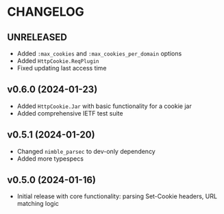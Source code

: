 # CHANGELOG

## UNRELEASED

  * Added `:max_cookies` and `:max_cookies_per_domain` options
  * Added `HttpCookie.ReqPlugin`
  * Fixed updating last access time

## v0.6.0 (2024-01-23)

  * Added `HttpCookie.Jar` with basic functionality for a cookie jar
  * Added comprehensive IETF test suite

## v0.5.1 (2024-01-20)

  * Changed `nimble_parsec` to dev-only dependency
  * Added more typespecs

## v0.5.0 (2024-01-16)

  * Initial release with core functionality: parsing Set-Cookie headers, URL matching logic

